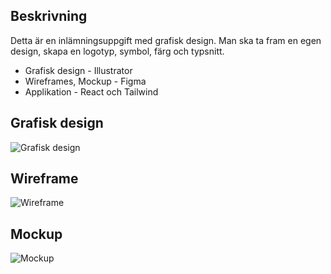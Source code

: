 ## Beskrivning

Detta är en inlämningsuppgift med grafisk design. Man ska ta fram en egen design, skapa en logotyp, symbol, färg och typsnitt.

- Grafisk design - Illustrator
- Wireframes, Mockup - Figma
- Applikation - React och Tailwind

## Grafisk design

![Grafisk design](image.png)

## Wireframe

![Wireframe](image-1.png)

## Mockup

![Mockup](image-2.png)
